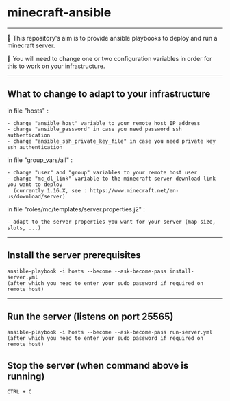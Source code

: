 # minecraft-ansible

---

:pushpin: This repository's aim is to provide ansible playbooks to deploy and run a minecraft server.

:pushpin: You will need to change one or two configuration variables in order for this to work on your infrastructure.

---

## What to change to adapt to your infrastructure

in file "hosts" :

    - change "ansible_host" variable to your remote host IP address
    - change "ansible_password" in case you need password ssh authentication
    - change "ansible_ssh_private_key_file" in case you need private key ssh authentication

in file "group_vars/all" :

    - change "user" and "group" variables to your remote host user
    - change "mc_dl_link" variable to the minecraft server download link you want to deploy 
      (currently 1.16.X, see : https://www.minecraft.net/en-us/download/server)

in file "roles/mc/templates/server.properties.j2" :

    - adapt to the server properties you want for your server (map size, slots, ...)

---

## Install the server prerequisites

    ansible-playbook -i hosts --become --ask-become-pass install-server.yml
    (after which you need to enter your sudo password if required on remote host)

---

## Run the server (listens on port 25565)

    ansible-playbook -i hosts --become --ask-become-pass run-server.yml
    (after which you need to enter your sudo password if required on remote host)

## Stop the server (when command above is running)
    
    CTRL + C
